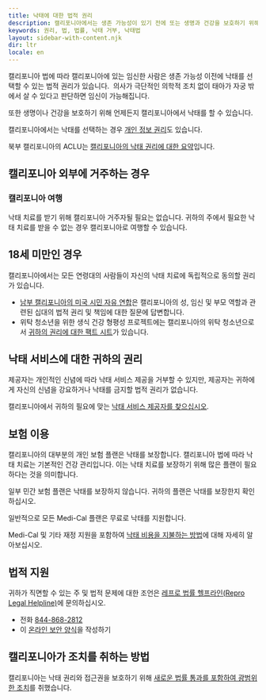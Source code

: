 ```yaml
---
title: 낙태에 대한 법적 권리
description: 캘리포니아에서는 생존 가능성이 있기 전에 또는 생명과 건강을 보호하기 위해 언제든지 낙태를 선택할 수 있는 법적 권리가 있습니다.
keywords: 권리, 법, 법률, 낙태 거부, 낙태법
layout: sidebar-with-content.njk
dir: ltr
locale: en
---
```


캘리포니아 법에 따라 캘리포니아에 있는 임신한 사람은 생존 가능성 이전에 낙태를 선택할 수 있는 법적 권리가 있습니다.  의사가 극단적인 의학적 조치 없이 태아가 자궁 밖에서 살 수 있다고 판단하면 임신이 가능해집니다.

또한 생명이나 건강을 보호하기 위해 언제든지 캘리포니아에서 낙태를 할 수 있습니다.

캘리포니아에서는 낙태를 선택하는 경우 [개인 정보 권리](/your-rights/your-privacy/)도 있습니다.

북부 캘리포니아의 ACLU는 [캘리포니아의 낙태 권리에 대한 요약](https://www.aclunc.org/our-work/know-your-rights/know-your-rights-abortion-access-california)입니다.

## 캘리포니아 외부에 거주하는 경우

### 캘리포니아 여행

낙태 치료를 받기 위해 캘리포니아 거주자될 필요는 없습니다. 귀하의 주에서 필요한 낙태 치료를 받을 수 없는 경우 캘리포니아로 여행할 수 있습니다.

## 18세 미만인 경우

캘리포니아에서는 모든 연령대의 사람들이 자신의 낙태 치료에 독립적으로 동의할 권리가 있습니다.

- [남부 캘리포니아의 미국 시민 자유 연합](https://www.aclusocal.org/know-your-rights/abortion-care-california#minors)은 캘리포니아의 성, 임신 및 부모 역할과 관련된 십대의 법적 권리 및 책임에 대한 질문에 답변합니다.
- 위탁 청소년을 위한 생식 건강 형평성 프로젝트에는 캘리포니아의 위탁 청소년으로서 [귀하의 권리에 대한 팩트 시트](https://fosterreprohealth.org/fact-sheets-know-your-rights/)가 있습니다.

## 낙태 서비스에 대한 귀하의 권리

제공자는 개인적인 신념에 따라 낙태 서비스 제공을 거부할 수 있지만, 제공자는 귀하에게 자신의 신념을 강요하거나 낙태를 금지할 법적 권리가 없습니다.

캘리포니아에서 귀하의 필요에 맞는 [낙태 서비스 제공자를 찾으십시오](/find-a-provider/).

## 보험 이용

캘리포니아의 대부분의 개인 보험 플랜은 낙태를 보장합니다. 캘리포니아 법에 따라 낙태 치료는 기본적인 건강 관리입니다. 이는 낙태 치료를 보장하기 위해 많은 플랜이 필요하다는 것을 의미합니다.

일부 민간 보험 플랜은 낙태를 보장하지 않습니다. 귀하의 플랜은 낙태를 보장한지 확인하십시오.

일반적으로 모든 Medi-Cal 플랜은 무료로 낙태를 지원합니다.

Medi-Cal 및 기타 재정 지원을 포함하여 [낙태 비용을 지불하는 방법](/getting-an-abortion/how-to-pay-for-an-abortion/)에 대해 자세히 알아보십시오.

## 법적 지원

귀하가 직면할 수 있는 주 및 법적 문제에 대한 조언은 [레프로 법률 헬프라인(Repro Legal Helpline)](https://www.reprolegalhelpline.org/)에 문의하십시오.

- 전화 <a href="tel:+1-844-868-2812">844-868-2812</a>
- 이 [온라인 보안 양식](https://www.reprolegalhelpline.org/sma-contact-the-helpline/#secure-form)을 작성하기

## 캘리포니아가 조치를 취하는 방법

캘리포니아는 낙태 권리와 접근권을 보호하기 위해 [새로운 법률 통과를 포함하여 광범위한 조치](/your-rights/state-action/)를 취했습니다.
